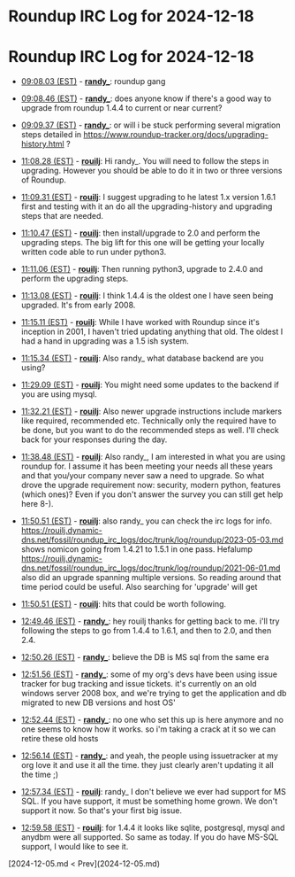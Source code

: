 # Roundup IRC Log for 2024-12-18 #
# Roundup IRC Log for 2024-12-18
* <a href="#09:08.03" id="09:08.03">09:08.03 (EST)</a> - __[randy_](https://github.com/randy_)__: roundup gang

* <a href="#09:08.46" id="09:08.46">09:08.46 (EST)</a> - __[randy_](https://github.com/randy_)__: does anyone know if there's a good way to upgrade from roundup 1.4.4 to current or near current?
* <a href="#09:09.37" id="09:09.37">09:09.37 (EST)</a> - __[randy_](https://github.com/randy_)__: or will i be stuck performing several migration steps detailed in <https://www.roundup-tracker.org/docs/upgrading-history.html> ?

* <a href="#11:08.28" id="11:08.28">11:08.28 (EST)</a> - __[rouilj](https://github.com/rouilj)__: Hi randy_. You will need to follow the steps in upgrading. However you should be able to do it in two or three versions of Roundup.

* <a href="#11:09.31" id="11:09.31">11:09.31 (EST)</a> - __[rouilj](https://github.com/rouilj)__: I suggest upgrading to he latest 1.x version 1.6.1 first and testing with it an do all the upgrading-history and upgrading steps that are needed.

* <a href="#11:10.47" id="11:10.47">11:10.47 (EST)</a> - __[rouilj](https://github.com/rouilj)__: then install/upgrade to 2.0 and perform the upgrading steps. The big lift for this one will be getting your locally written code able to run under python3.

* <a href="#11:11.06" id="11:11.06">11:11.06 (EST)</a> - __[rouilj](https://github.com/rouilj)__: Then running python3, upgrade to 2.4.0 and perform the upgrading steps.

* <a href="#11:13.08" id="11:13.08">11:13.08 (EST)</a> - __[rouilj](https://github.com/rouilj)__: I think 1.4.4 is the oldest one I have seen being upgraded. It's from early 2008.

* <a href="#11:15.11" id="11:15.11">11:15.11 (EST)</a> - __[rouilj](https://github.com/rouilj)__: While I have worked with Roundup since it's inception in 2001, I haven't tried updating anything that old. The oldest I had a hand in upgrading was a 1.5 ish system.
* <a href="#11:15.34" id="11:15.34">11:15.34 (EST)</a> - __[rouilj](https://github.com/rouilj)__: Also randy_ what database backend are you using?

* <a href="#11:29.09" id="11:29.09">11:29.09 (EST)</a> - __[rouilj](https://github.com/rouilj)__: You might need some updates to the backend if you are using mysql.

* <a href="#11:32.21" id="11:32.21">11:32.21 (EST)</a> - __[rouilj](https://github.com/rouilj)__: Also newer upgrade instructions include markers like required, recommended etc. Technically only the required have to be done, but you want to do the recommended steps as well. I'll check back for your responses during the day.

* <a href="#11:38.48" id="11:38.48">11:38.48 (EST)</a> - __[rouilj](https://github.com/rouilj)__: Also randy_, I am interested in what you are using roundup for. I assume it has been meeting your needs all these years and that you/your company never saw a need to upgrade. So what drove the upgrade requirement now: security, modern python, features (which ones)? Even if you don't answer the survey you can still get help here 8-).

* <a href="#11:50.51" id="11:50.51">11:50.51 (EST)</a> - __[rouilj](https://github.com/rouilj)__: also randy_ you can check the irc logs for info. <https://rouilj.dynamic-dns.net/fossil/roundup_irc_logs/doc/trunk/log/roundup/2023-05-03.md> shows nomicon going from 1.4.21 to 1.5.1 in one pass. Hefalump <https://rouilj.dynamic-dns.net/fossil/roundup_irc_logs/doc/trunk/log/roundup/2021-06-01.md> also did an upgrade spanning multiple versions. So reading around that time period could be useful. Also searching for 'upgrade' will get
* <a href="#11:50.51" id="11:50.51">11:50.51 (EST)</a> - __[rouilj](https://github.com/rouilj)__: hits that could be worth following.

* <a href="#12:49.46" id="12:49.46">12:49.46 (EST)</a> - __[randy_](https://github.com/randy_)__: hey rouilj thanks for getting back to me. i'll try following the steps to go from 1.4.4 to 1.6.1, and then to 2.0, and then 2.4.
* <a href="#12:50.26" id="12:50.26">12:50.26 (EST)</a> - __[randy_](https://github.com/randy_)__: believe the DB is MS sql from the same era

* <a href="#12:51.56" id="12:51.56">12:51.56 (EST)</a> - __[randy_](https://github.com/randy_)__: some of my org's devs have been using issue tracker for bug tracking and issue tickets. it's currently on an old windows server 2008 box, and we're trying to get the application and db migrated to new DB versions and host OS'
* <a href="#12:52.44" id="12:52.44">12:52.44 (EST)</a> - __[randy_](https://github.com/randy_)__: no one who set this up is here anymore and no one seems to know how it works. so i'm taking a crack at it so we can retire these old hosts

* <a href="#12:56.14" id="12:56.14">12:56.14 (EST)</a> - __[randy_](https://github.com/randy_)__: and yeah, the people using issuetracker at my org love it and use it all the time. they just clearly aren't updating it all the time ;)

* <a href="#12:57.34" id="12:57.34">12:57.34 (EST)</a> - __[rouilj](https://github.com/rouilj)__: randy_ I don't believe we ever had support for  MS SQL. If you have support, it must be something home grown. We don't support it now. So that's your first big issue.

* <a href="#12:59.58" id="12:59.58">12:59.58 (EST)</a> - __[rouilj](https://github.com/rouilj)__: for 1.4.4 it looks like sqlite, postgresql, mysql and anydbm were all supported. So same as today. If you do have MS-SQL support, I would like to see it.

<div class="inpage-footer">
[2024-12-05.md < Prev](2024-12-05.md)
</div>
